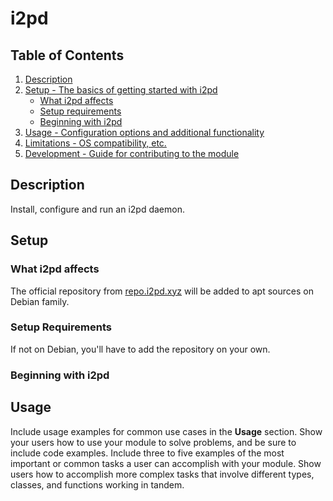 # i2pd

## Table of Contents

1. [Description](#description)
1. [Setup - The basics of getting started with i2pd](#setup)
    * [What i2pd affects](#what-i2pd-affects)
    * [Setup requirements](#setup-requirements)
    * [Beginning with i2pd](#beginning-with-i2pd)
1. [Usage - Configuration options and additional functionality](#usage)
1. [Limitations - OS compatibility, etc.](#limitations)
1. [Development - Guide for contributing to the module](#development)

## Description

Install, configure and run an i2pd daemon.

## Setup

### What i2pd affects

The official repository from [repo.i2pd.xyz](https://repo.i2pd.xyz) will be
added to apt sources on Debian family.

### Setup Requirements

If not on Debian, you'll have to add the repository on your own.

### Beginning with i2pd

## Usage

Include usage examples for common use cases in the **Usage** section. Show your
users how to use your module to solve problems, and be sure to include code
examples. Include three to five examples of the most important or common tasks a
user can accomplish with your module. Show users how to accomplish more complex
tasks that involve different types, classes, and functions working in tandem.
